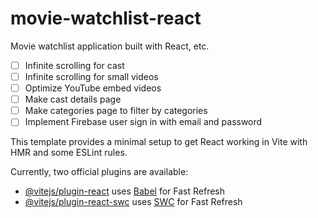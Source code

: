 # movie-watchlist-react

Movie watchlist application built with React, etc.

- [ ] Infinite scrolling for cast
- [ ] Infinite scrolling for small videos
- [ ] Optimize YouTube embed videos
- [ ] Make cast details page
- [ ] Make categories page to filter by categories
- [ ] Implement Firebase user sign in with email and password

This template provides a minimal setup to get React working in Vite with HMR and some ESLint rules.

Currently, two official plugins are available:

- [@vitejs/plugin-react](https://github.com/vitejs/vite-plugin-react/blob/main/packages/plugin-react/README.md) uses [Babel](https://babeljs.io/) for Fast Refresh
- [@vitejs/plugin-react-swc](https://github.com/vitejs/vite-plugin-react-swc) uses [SWC](https://swc.rs/) for Fast Refresh
